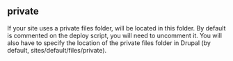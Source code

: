 ## private
If your site uses a private files folder, will be located in this folder. By default is commented on the deploy script, you will need to uncomment it. You will also have to specify the location of the private files folder in Drupal (by default, sites/default/files/private).
